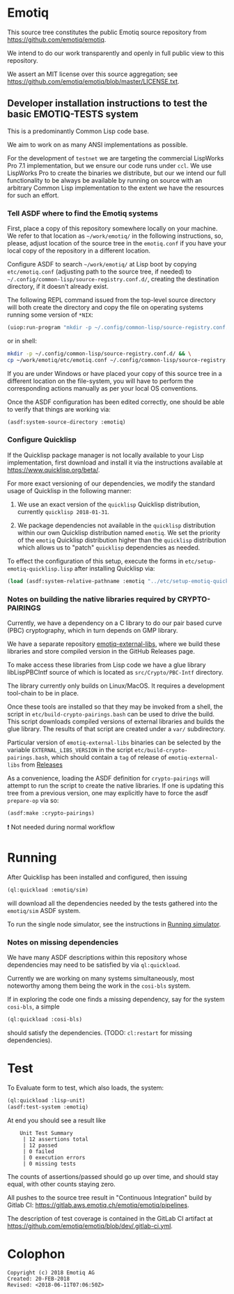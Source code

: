 # Emotiq

This source tree constitutes the public Emotiq source repository from
<https://github.com/emotiq/emotiq>.

We intend to do our work transparently and openly in full public view
to this repository.

We assert an MIT license over this source aggregation; see
<https://github.com/emotiq/emotiq/blob/master/LICENSE.txt>.

## Developer installation instructions to test the basic EMOTIQ-TESTS system

This is a predominantly Common Lisp code base.

We aim to work on as many ANSI implementations as possible.

For the development of `testnet` we are targeting the commercial
LispWorks Pro 7.1 implementation, but we ensure our code runs under
`ccl`.  We use LispWorks Pro to create the binaries we distribute, but
our we intend our full functionality to be always be available by
running on source with an arbitrary Common Lisp implementation to the
extent we have the resources for such an effort.

### Tell ASDF where to find the Emotiq systems

First, place a copy of this repository somewhere locally on your
machine.
We refer to that location as `~/work/emotiq/` in the
following instructions, so, please, adjust location of the source tree in the `emotiq.conf` if you have your local copy
of the repository in a different location.

Configure ASDF to search `~/work/emotiq/` at Lisp boot by copying
`etc/emotiq.conf` (adjusting path to the source tree, if needed) to
`~/.config/common-lisp/source-registry.conf.d/`, creating the
destination directory, if it doesn't already exist.

The following REPL command issued from the top-level source directory
will both create the directory and copy the file on operating systems
running some version of `*NIX`:

```lisp
(uiop:run-program "mkdir -p ~/.config/common-lisp/source-registry.conf.d/ && cp ~/work/emotiq/etc/emotiq.conf ~/.config/common-lisp/source-registry.conf.d/")
```

or in shell:

```bash
mkdir -p ~/.config/common-lisp/source-registry.conf.d/ && \
cp ~/work/emotiq/etc/emotiq.conf ~/.config/common-lisp/source-registry.conf.d/
```

If you are under Windows or have placed your copy of this source tree
in a different location on the file-system, you will have to perform
the corresponding actions manually as per your local OS conventions.

Once the ASDF configuration has been edited correctly, one should be
able to verify that things are working via:
```lisp
(asdf:system-source-directory :emotiq)
```

### Configure Quicklisp

If the Quicklisp package manager is not locally available to your Lisp
implementation, first download and install it via the instructions
available at <https://www.quicklisp.org/beta/>.

For more exact versioning of our dependencies, we modify the standard
usage of Quicklisp in the following manner:

1.  We use an exact version of the `quicklisp` Quicklisp distribution,
    currently `quicklisp 2018-01-31`.

2.  We package dependencies not available in the `quicklisp`
    distribution within our own Quicklisp distribution named `emotiq`.
    We set the priority of the `emotiq` Quicklisp distribution higher
    than the `quicklisp` distribution which allows us to "patch"
    `quicklisp` dependencies as needed.

To effect the configuration of this setup, execute the forms in
`etc/setup-emotiq-quicklisp.lisp` after installing Quicklisp via:
```lisp
(load (asdf:system-relative-pathname :emotiq "../etc/setup-emotiq-quicklisp.lisp"))
```

### Notes on building the native libraries required by CRYPTO-PAIRINGS

Currently, we have a dependency on a C library to do our pair based
curve (PBC) cryptography, which in turn depends on GMP library.

We have a separate repository
[emotiq-external-libs](https://github.com/emotiq/emotiq-external-libs),
where we build these libraries and store compiled version in the
GitHub Releases page.

To make access these libraries from Lisp code we have a glue library
libLispPBCIntf source of which is located as `src/Crypto/PBC-Intf`
directory.

The library currently only builds on Linux/MacOS.  It requires a
development tool-chain to be in place.

Once these tools are installed so that they may be invoked from a
shell, the script in `etc/build-crypto-pairings.bash` can be used to
drive the build. This script downloads compiled versions of external
libraries and builds the glue library. The results of that script are
created under a `var/` subdirectory.

Particular version of `emotiq-external-libs` binaries can be selected
by the variable `EXTERNAL_LIBS_VERSION` in the script
`etc/build-crypto-pairings.bash`, which should contain a `tag` of
release of `emotiq-external-libs` from
[Releases](https://github.com/emotiq/emotiq-external-libs/releases)

As a convenience, loading the ASDF definition for `crypto-pairings`
will attempt to run the script to create the native libraries.  If one
is updating this tree from a previous version, one may explicitly have
to force the asdf `prepare-op` via so:
```lisp
(asdf:make :crypto-pairings)
```
:heavy_exclamation_mark: Not needed during normal workflow

# Running

After Quicklisp has been installed and configured, then issuing
```lisp
(ql:quickload :emotiq/sim)
```

will download all the dependencies needed by the tests gathered into
the `emotiq/sim` ASDF system.

To run the single node simulator, see the instructions in
[Running simulator](src/simulation.md).

### Notes on missing dependencies

We have many ASDF descriptions within this repository whose
dependencies may need to be satisfied by via `ql:quickload`.

Currently we are working on many systems simultaneously, most noteworthy
among them being the work in the `cosi-bls` system.

If in exploring the code one finds a missing dependency, say for the
system `cosi-bls`, a simple
```lisp
(ql:quickload :cosi-bls)
```

should satisfy the dependencies.  (TODO: `cl:restart` for missing
dependencies).

# Test

To Evaluate form to test, which also loads, the system:
```lisp
(ql:quickload :lisp-unit)
(asdf:test-system :emotiq)
```

At end you should see a result like
```
    Unit Test Summary
     | 12 assertions total
     | 12 passed
     | 0 failed
     | 0 execution errors
     | 0 missing tests
```
The counts of assertions/passed should go up over time, and should
stay equal, with other counts staying zero.

All pushes to the source tree result in "Continuous Integration" build
by Gitlab CI: <https://gitlab.aws.emotiq.ch/emotiq/emotiq/pipelines>.

The description of test coverage is contained in the GitLab CI
artifact at <https://github.com/emotiq/emotiq/blob/dev/.gitlab-ci.yml>.

# Colophon

    Copyright (c) 2018 Emotiq AG
    Created: 20-FEB-2018
    Revised: <2018-06-11T07:06:50Z>
